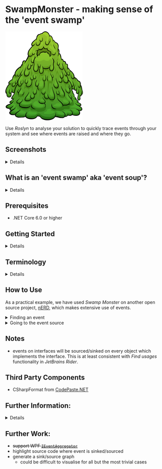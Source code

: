 # SwampMonster - making sense of the 'event swamp'
![Swamp Monster](docs/Swamp_Monster.png)

Use _Roslyn_ to analyse your solution to quickly trace events through your system 
and see where events are raised and where they go. 

## Screenshots
<details>
<p/>

  <details>
    <summary>Main page</summary><p/>

  ![Main page](docs/index.png)
  </details>
  <p/>

  <details>
    <summary>Source file</summary><p/>

  ![Source file](docs/contact.png)
  </details>
   <p/>

  <details>
    <summary>Searching for an event</summary><p/>

  ![Searching for an event](docs/events-find.png)
  </details>
  <p/>

</details>

## What is an 'event swamp' aka 'event soup'?
<details>
'Event soup' is an anti-pattern in which components communicate with each other via an event bus
or similar messaging system.  As the system grows, the problem then becomes that interactions
and dependencies are non-obvious.  Further, components which receive a message may then, in turn,
generate more messages; and the sequence of messages is entirely non-obvious.

[redux](https://github.com/reduxjs/redux/issues/1266)
```text
That scenario that Flux tries to avoid is sometimes known as "event soup", and it happens a lot
in applications that rely on event buses or similar, where events get chained in unexpected ways,
sometimes get triggered multiple times without the developer realizing it, specially when
dispatches are triggered inside if clauses.
```

[Angular](https://blog.angular-university.io/angular-2-smart-components-vs-presentation-components-whats-the-difference-when-to-use-each-and-why/)
```text
This is not an accident, it's by design and probably to avoid event soup scenarios that the use
of solutions similar to a service bus like in AngularJs $scope.$emit() and $scope.$broadcast() 
tend to accidentally create.

These type of mechanisms tend to end up creating tight dependencies between different places of
the application that should not be aware of each other, also events end up being triggered
multiple times or in a sequence that is not apparent while just looking at one file.
```

This anti-pattern is called 'event soup' due to it's lack of structure and non-obvious interactions -
just like a bowl of soup!  Here we also call it an 'event swamp' - just like a bowl of soup which has
been left too long, gone rotten and contains monsters waiting to bite you!

* [EventAggregator - antipattern](https://sudonull.com/post/73091-EventAggregator-antipattern)
* [MVVM: When EventAggregator (aka MessageBus) is an Anti-Pattern](https://www.engineerspock.com/2016/06/28/mvvm-when-eventaggregator-aka-messagebus-is-an-anti-pattern/)

</details>

## Prerequisites
* .NET Core 6.0 or higher

## Getting Started
<details>

### Building
```bash
$ git clone https://github.com/TrevorDArcyEvans/SwampMonster.git
$ cd SwampMonster
$ dotnet build SwampMonster.sln
```
### Running
```bash
$ cd SwampMonster.CLI/bin/Debug/net5.0/
$ ./SwampMonster.CLI.exe ../../../../EventSwamp.sln -o EventSwamp
```
* open [main page](SwampMonster.CLI/bin/Debug/net5.0/EventSwamp/index.html)

</details>

## Terminology
<details>

### Sinks
External events to which an object subscribes.  Typically, subscriptions are established in an object's constructor
or when the object gains ownership of another object.

### Sources
Events which an object raises to zero or more subscribers.  The object does not know how many subscribers there are.
Further, the order in which subscribers receive the events is indeterminate.

</details>

## How to Use
As a practical example, we have used _Swamp Monster_ on another open source project,
[nERD](https://github.com/TrevorDArcyEvans/nERD), which makes extensive use of events.

<details>
  <summary>Finding an event</summary>

![document-opening](docs/document-opening.png)
<p/>

This is the main page (index.html) which is generated by _Swamp Monster_.
You can browse for an event or search for it in the search box.  Once you
have found an event of interest, either click on _Find_ or the link to the
event.

In this case, we are interested in the _ModelView.DocumentOpening_ event.

</details>

<details>
  <summary>Going to the event source</summary>

![model-view](docs/model-view.png)
<p/>

We are now at the class (_ModelView.cs_) where the event is defined (and raised).  There are several sections
of information:

### Sinks
_Sinks_ are all events which are coming into the class ie all events the class is _sinking_.
Each event has an indication as to the origin (class + file location) and clicking on a
link will go to this class.

### Sources
_Sources_ are events which are raised by (or going out of) this class ie all events the class is _sourcing_.
Each event has an indication of the file location.

### Code
This is the C# source code of this class.

</details>

## Notes
* events on interfaces will be sourced/sinked on every object which implements the interface.
This is at least consistent with _Find usages_ functionality in _JetBrains Rider_.

## Third Party Components
* CSharpFormat from [CodePaste.NET](https://github.com/RickStrahl/CodePaste.NET.git)

## Further Information:
<details>

* [Get started with semantic analysis](https://docs.microsoft.com/en-us/dotnet/csharp/roslyn-sdk/get-started/semantic-analysis)
* [Analysing a .NET Codebase with Roslyn](https://dev.to/mattjhosking/analysing-a-net-codebase-with-roslyn-5cn0)
* [roslyn-analysis](https://github.com/mattjhosking/roslyn-analysis.git)
* [Getting started with Roslyn code analysis](https://blog.wiseowls.co.nz/index.php/2020/05/12/walking-code-with-roslyn/)

</details>

## Further Work:
* ~~support WPF [`IEventAggregator`](https://prismlibrary.com/docs/event-aggregator.html)~~
* highlight source code where event is sinked/sourced
* generate a sink/source graph
  * could be difficult to visualise for all but the most trivial cases 
